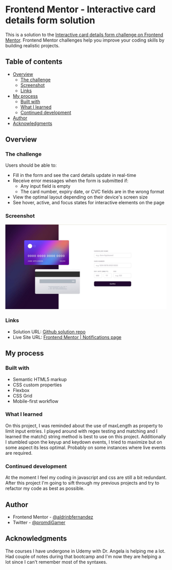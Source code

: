 # Frontend Mentor - Interactive card details form solution

This is a solution to the [Interactive card details form challenge on Frontend Mentor](https://www.frontendmentor.io/challenges/interactive-card-details-form-XpS8cKZDWw). Frontend Mentor challenges help you improve your coding skills by building realistic projects. 

## Table of contents

- [Overview](#overview)
  - [The challenge](#the-challenge)
  - [Screenshot](#screenshot)
  - [Links](#links)
- [My process](#my-process)
  - [Built with](#built-with)
  - [What I learned](#what-i-learned)
  - [Continued development](#continued-development)
- [Author](#author)
- [Acknowledgments](#acknowledgments)

## Overview

### The challenge

Users should be able to:

- Fill in the form and see the card details update in real-time
- Receive error messages when the form is submitted if:
  - Any input field is empty
  - The card number, expiry date, or CVC fields are in the wrong format
- View the optimal layout depending on their device's screen size
- See hover, active, and focus states for interactive elements on the page

### Screenshot

![Desktop Screenshot](screenshot.jpg)

### Links

- Solution URL: [Github solution repo](https://github.com/aljager1983/interactive-details-form)
- Live Site URL: [Frontend Mentor | Notifications page](https://aljager1983.github.io/interactive-details-form/)

## My process

### Built with

- Semantic HTML5 markup
- CSS custom properties
- Flexbox
- CSS Grid
- Mobile-first workflow

### What I learned

On this project, I was reminded about the use of maxLength as property to limit input entries. I played around with regex testing and matching and I learned the match() string method is best to use on this project. Additionally I stumbled upon the keyup and keydown events, I tried to maximize but on some aspect its less optimal. Probably on some instances where live events are required.  


### Continued development

At the moment I feel my coding in javascript and css are still a bit redundant. After this project I'm going to sift through my previous projects and try to refactor my code as best as possible. 

## Author

- Frontend Mentor - [@aldrinbfernandez](https://www.frontendmentor.io/profile/aldrinbfernandez)
- Twitter - [@promdiGamer](https://twitter.com/promdiGamer)

## Acknowledgments

The courses I have undergone in Udemy with Dr. Angela is helping me a lot. Had couple of notes during that bootcamp and I'm now they are helping a lot since I can't remember most of the syntaxes.

